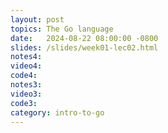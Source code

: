 ```yaml
---
layout: post
topics: The Go language
date:   2024-08-22 08:00:00 -0800
slides: /slides/week01-lec02.html
notes4: 
video4: 
code4: 
notes3:
video3: 
code3: 
category: intro-to-go
---
```

